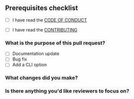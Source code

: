 ## Prerequisites checklist

- [ ] I have read the [CODE OF CONDUCT](https://github.com/cli-dang/input/blob/main/.github/CODE_OF_CONDUCT.md)

- [ ] I have read the [CONTRIBUTING](https://github.com/cli-dang/input/blob/main/.github/CONTRIBUTIING.md)

### What is the purpose of this pull request?

- [ ] Documentation update
- [ ] Bug fix
- [ ] Add a CLI option

### What changes did you make?

### Is there anything you'd like reviewers to focus on?